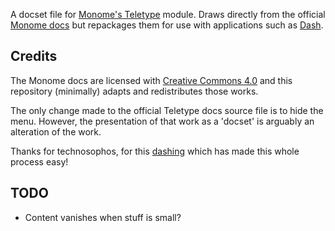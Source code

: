 
A docset file for [Monome's Teletype](https://monome.org/docs/teletype/) module. Draws directly from the official [Monome docs](https://github.com/monome/docs) but repackages them for use with applications such as [Dash](https://kapeli.com/dash).

## Credits

The Monome docs are licensed with [Creative Commons 4.0](https://creativecommons.org/licenses/by/4.0/) and this repository (minimally) adapts and redistributes those works.

The only change made to the official Teletype docs source file is to hide the menu. However, the presentation of that work as a 'docset' is arguably an alteration of the work.

Thanks for technosophos, for this [dashing](hhttps://github.com/technosophos/dashing#readme) which has made this whole process easy!

## TODO

- Content vanishes when stuff is small?